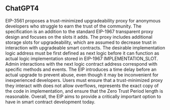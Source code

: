 ## ChatGPT4

EIP-3561 proposes a trust-minimized upgradeability proxy for anonymous developers who struggle to earn the trust of the community. The specification is an addition to the standard EIP-1967 transparent proxy design and focuses on the slots it adds. The proxy includes additional storage slots for upgradeability, which are assumed to decrease trust in interaction with upgradeable smart contracts. The desirable implementation logic address must be first defined as next logic before it can function as actual logic implementation stored in EIP-1967 IMPLEMENTATION_SLOT. Admin interactions with the next logic contract address correspond with specific methods and events. The EIP introduces a time delay before an actual upgrade to prevent abuse, even though it may be inconvenient for inexperienced developers. Users must ensure that a trust-minimized proxy they interact with does not allow overflows, represents the exact copy of the code in implementation, and ensure that the Zero Trust Period length is reasonable. Overall, the EIP aims to provide a critically important option to have in smart contract development today.
